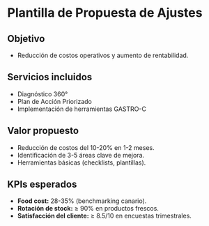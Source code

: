 # Plantilla de Propuesta de Ajustes  
## Objetivo  
- Reducción de costos operativos y aumento de rentabilidad.  

## Servicios incluidos  
- Diagnóstico 360°  
- Plan de Acción Priorizado  
- Implementación de herramientas GASTRO-C  

## Valor propuesto  
- Reducción de costos del 10-20% en 1-2 meses.  
- Identificación de 3-5 áreas clave de mejora.  
- Herramientas básicas (checklists, plantillas).  

## KPIs esperados  
- **Food cost:** 28-35% (benchmarking canario).  
- **Rotación de stock:** ≥ 90% en productos frescos.  
- **Satisfacción del cliente:** ≥ 8.5/10 en encuestas trimestrales.  